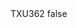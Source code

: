 <?xml version="1.0" encoding="UTF-8"?>
<CustomMetadata xmlns="http://soap.sforce.com/2006/04/metadata">
    <label>TXU362</label>
    <protected>false</protected>
</CustomMetadata>
